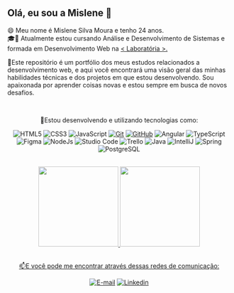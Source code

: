 ## Olá, eu sou a Mislene 👋

😄 Meu nome é Mislene Silva Moura e tenho 24 anos.
<br>
🎓📕 Atualmente estou cursando Análise e Desenvolvimento de Sistemas e formada em Desenvolvimento Web na <a href="https://www.laboratoria.la/br" target="_blank">< Laboratória >.</a>

📌Este repositório é um portfólio dos meus estudos relacionados a desenvolvimento web, e aqui você encontrará uma visão geral das minhas habilidades técnicas e dos projetos em que estou desenvolvendo. Sou apaixonada por aprender coisas novas e estou sempre em busca de novos desafios. <br>

<div align="center"><br>
<p>📕Estou desenvolvendo e utilizando tecnologias como:</p>

![HTML5](https://img.shields.io/badge/HTML5-000?style=for-the-badge&logo=html5) ![CSS3](https://img.shields.io/badge/CSS3-000?style=for-the-badge&logo=css3&logoColor=264CE4) ![JavaScript](https://img.shields.io/badge/JavaScript-000?style=for-the-badge&logo=javascript) [![Git](https://img.shields.io/badge/Git-000?style=for-the-badge&logo=git&logoColor=E94D5F)](https://git-scm.com/doc) [![GitHub](https://img.shields.io/badge/GitHub-000?style=for-the-badge&logo=github&logoColor=30A3DC)](https://docs.github.com/) ![Angular](https://img.shields.io/badge/Angular-000?style=for-the-badge&logo=angular) ![TypeScript](https://img.shields.io/badge/TypeScript-000?style=for-the-badge&logo=typescript) ![Figma](https://img.shields.io/badge/Figma-000?style=for-the-badge&logo=figma) ![NodeJs](https://img.shields.io/badge/NodeJS-000?style=for-the-badge&logo=nodejs) ![Studio Code](https://img.shields.io/badge/Studio_Code-000?style=for-the-badge&logo=visual-studio-code) ![Trello](https://img.shields.io/badge/trello-000?style=for-the-badge&logo=trello) ![Java](https://img.shields.io/badge/java-000?style=for-the-badge&logo=java) ![IntelliJ](https://img.shields.io/badge/intellij-000?style=for-the-badge&logo=intellij) ![Spring](https://img.shields.io/badge/spring-000?style=for-the-badge&logo=spring) ![PostgreSQL](https://img.shields.io/badge/postgresql-000?style=for-the-badge&logo=postgresql)

</div>

<br>

<div align="center">
<a href="https://github.com/MisleneSM">
<img height="180em" src="https://github-readme-stats.vercel.app/api/top-langs/?username=MisleneSM&layout=compact&langs_count=7&theme=dracula"/>
<img height="180em" src="https://github-readme-stats.vercel.app/api?username=MisleneSM&show_icons=true&theme=dracula&include_all_commits=true&count_private=true"/>
</div>
  
<br>

<div align="center">
  <p>📫E você pode me encontrar através dessas redes de comunicação:</p>
  
  [![E-mail](https://img.shields.io/badge/-Email-000?style=for-the-badge&logo=microsoft-outlook&logoColor=007BFF)](mailto:mislene.moura2000@gmail.com) [![Linkedin](https://img.shields.io/badge/-linkedin-000?style=for-the-badge&logo=linkedin&logoColor=30A3DC)](https://www.linkedin.com/in/mislenemoura/)
</div>

